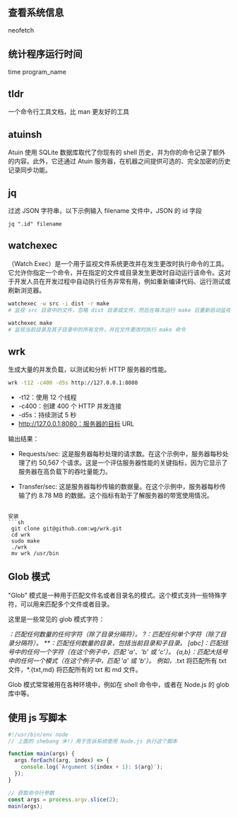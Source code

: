 ## 查看系统信息

neofetch

## 统计程序运行时间

time program_name

## tldr

一个命令行工具文档，比 man 更友好的工具

## atuinsh

Atuin 使用 SQLite 数据库取代了你现有的 shell 历史，并为你的命令记录了额外的内容。此外，它还通过 Atuin 服务器，在机器之间提供可选的、完全加密的历史记录同步功能。

## jq

过滤 JSON 字符串，以下示例输入 filename 文件中，JSON 的 id 字段

```shell
jq ".id" filename
```

## watchexec

（Watch Exec）是一个用于监视文件系统更改并在发生更改时执行命令的工具。它允许你指定一个命令，并在指定的文件或目录发生更改时自动运行该命令。这对于开发人员在开发过程中自动执行任务非常有用，例如重新编译代码、运行测试或刷新浏览器。

```sh
watchexec -w src -i dist -r make
# 监视 src 目录中的文件，忽略 dist 目录或文件，然后在每次运行 make 后重新启动监视

watchexec make
# 监视当前目录及其子目录中的所有文件，并在文件更改时执行 make 命令
```

## wrk

生成大量的并发负载，以测试和分析 HTTP 服务器的性能。

```sh
wrk -t12 -c400 -d5s http://127.0.0.1:8080
```

- -t12：使用 12 个线程
- -c400：创建 400 个 HTTP 并发连接
- -d5s：持续测试 5 秒
- http://127.0.0.1:8080：服务器的目标 URL

输出结果：

- Requests/sec: 这是服务器每秒处理的请求数。在这个示例中，服务器每秒处理了约 50,567 个请求。这是一个评估服务器性能的关键指标，因为它显示了服务器在高负载下的吞吐量能力。

- Transfer/sec: 这是服务器每秒传输的数据量。在这个示例中，服务器每秒传输了约 8.78 MB 的数据。这个指标有助于了解服务器的带宽使用情况。

````

安装
```sh
 git clone git@github.com:wg/wrk.git
 cd wrk
 sudo make
 ./wrk
 mv wrk /usr/bin
````

## Glob 模式

"Glob" 模式是一种用于匹配文件名或者目录名的模式。这个模式支持一些特殊字符，可以用来匹配多个文件或者目录。

这里是一些常见的 glob 模式字符：

_：匹配任何数量的任何字符（除了目录分隔符）。
?：匹配任何单个字符（除了目录分隔符）。
\*\*：匹配任何数量的目录，包括当前目录和子目录。
[abc]：匹配括号中的任何一个字符（在这个例子中，匹配 'a'、'b' 或 'c'）。
{a,b}：匹配大括号中的任何一个模式（在这个例子中，匹配 'a' 或 'b'）。
例如，_.txt 将匹配所有 txt 文件，\*.{txt,md} 将匹配所有的 txt 和 md 文件。

Glob 模式常常被用在各种环境中，例如在 shell 命令中，或者在 Node.js 的 glob 库中等。

## 使用 js 写脚本

```js
#!/usr/bin/env node
// 上面的 shebang（#!）用于告诉系统使用 Node.js 执行这个脚本

function main(args) {
  args.forEach((arg, index) => {
    console.log(`Argument ${index + 1}: ${arg}`);
  });
}

// 获取命令行参数
const args = process.argv.slice(2);
main(args);
```
